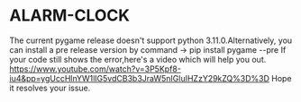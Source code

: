 # ALARM-CLOCK
The current  pygame release doesn't support python 3.11.0.Alternatively, you can install a pre release version by command -> pip install pygame --pre
If your code still shows the error,here's a video which will help you out.
https://www.youtube.com/watch?v=3P5Kpf8-iu4&pp=ygUccHlnYW1lIG5vdCB3b3JraW5nIGluIHZzY29kZQ%3D%3D
Hope it resolves your issue.
